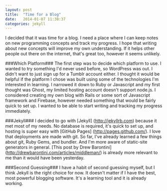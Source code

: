 ```yaml
---
layout: post
title:  "Time for a Blog"
date:   2014-01-07 11:38:37
categories: jekyll
---
```


I decided that it was time for a blog. I need a place where I can keep notes on new programming concepts and track my progress. I hope that writing about new concepts will improve my own understanding. If it helps other people out there on the internet, that's great too, however it seems unlikely.

###Which Platform###
The first step was to decide which platform to use. I wanted to try something I'd never used before, so WordPress was out. I didn't want to just sign up for a Tumblr account either. I thought it would be helpful if the platform I chose was built using some of the technologies I'm interested in learning. I narrowed it down to Ruby or Javascript and my first thought was Ghost, my limited hosting account doesn't support node.js. I considered creating my own blog with Rails or some sort of Javascript framework and Firebase, however needed something that would be fairly quick to set up. I wanted to be able to start writing and tracking my progress immediately.

###Jekyll###
I decided to go with [Jekyll] (http://jekyllrb.com) because it met most of my needs. No database is required, it's quick to set up, and hosting is super easy with [GitHub Pages] (http://pages.github.com/). I love that deployments are made with git. So far, I've already learned a few things about git, Ruby Gems, and bundler. And I'm more aware of static-site generators in general. [This post by Drew Barontini] (http://drewbarontini.com/articles/middleman/) is already more relevant to me than it would have been yesterday.

###Second Guessing###
I have a habit of second guessing myself, but I think Jekyll is the right choice for now. It doesn't matter if I have the best, most powerful blogging software. It's a learning tool and it is already working.
